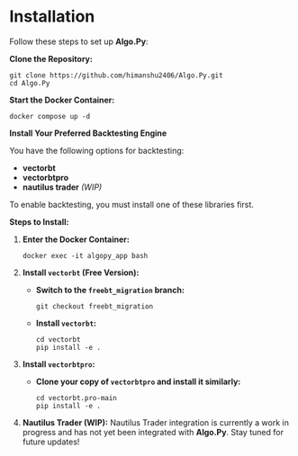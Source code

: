 <!-- File: installation.md -->
# Installation

Follow these steps to set up **Algo.Py**:

**Clone the Repository:**

   ```
   git clone https://github.com/himanshu2406/Algo.Py.git
   cd Algo.Py
   ```

**Start the Docker Container:**

   ```
   docker compose up -d
   ```

**Install Your Preferred Backtesting Engine**

   You have the following options for backtesting:
   - **vectorbt**
   - **vectorbtpro**
   - **nautilus trader** *(WIP)*

   To enable backtesting, you must install one of these libraries first.

   **Steps to Install:**

   1. **Enter the Docker Container:**

      ```
      docker exec -it algopy_app bash
      ```

   2. **Install `vectorbt` (Free Version):**
      - **Switch to the `freebt_migration` branch:**
        ```
        git checkout freebt_migration
        ```
      - **Install `vectorbt`:**
        ```
        cd vectorbt
        pip install -e .
        ```

   3. **Install `vectorbtpro`:**
      - **Clone your copy of `vectorbtpro` and install it similarly:**
        ```
        cd vectorbt.pro-main
        pip install -e .
        ```

   4. **Nautilus Trader (WIP):**
      Nautilus Trader integration is currently a work in progress and has not yet been integrated with **Algo.Py**. Stay tuned for future updates!

